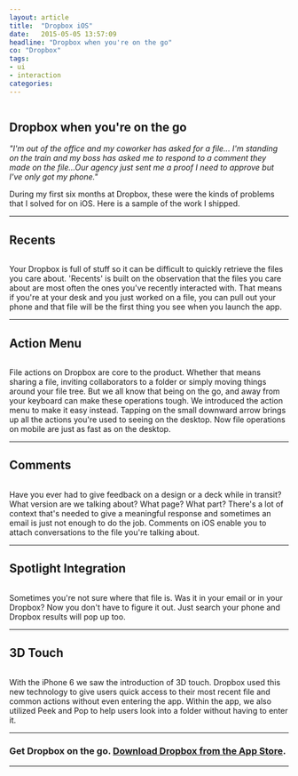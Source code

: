 ```yaml
---
layout: article
title:  "Dropbox iOS"
date:   2015-05-05 13:57:09
headline: "Dropbox when you're on the go"
co: "Dropbox"
tags:
- ui
- interaction
categories:
---
```



<figure>
<img class="lazy" data-original="{{edchao.github.io}}/assets/img_dbx-ios_cover.jpg" />
</figure>

<!--more-->

## Dropbox when you're on the go


_"I'm out of the office and my coworker has asked for a file... I'm standing on the train and my boss has asked me to respond to a comment they made on the file...Our agency just sent me a proof I need to approve but I've only got my phone."_

During my first six months at Dropbox, these were the kinds of problems that I solved for on iOS. Here is a sample of the work I shipped.

---

## Recents

<figure>
<img class="lazy" data-original="{{edchao.github.io}}/assets/img_dbx_recents.png" />
</figure>

Your Dropbox is full of stuff so it can be difficult to quickly retrieve the files you care about. 'Recents' is built on the observation that the files you care about are most often the ones you've recently interacted with. That means if you're at your desk and you just worked on a file, you can pull out your phone and that file will be the first thing you see when you launch the app.

---

## Action Menu

<figure>
<img class="lazy" data-original="{{edchao.github.io}}/assets/img_dbx_actions.gif" />
</figure>

File actions on Dropbox are core to the product. Whether that means sharing a file, inviting collaborators to a folder or simply moving things around your file tree. But we all know that being on the go, and away from your keyboard can make these operations tough. We introduced the action menu to make it easy instead. Tapping on the small downward arrow brings up all the actions you're used to seeing on the desktop. Now file operations on mobile are just as fast as on the desktop.

---


## Comments

<figure>
<img class="lazy" data-original="{{edchao.github.io}}/assets/img_dbx_comments.gif" />
</figure>

Have you ever had to give feedback on a design or a deck while in transit? What version are we talking about? What page? What part? There's a lot of context that's needed to give a meaningful response and sometimes an email is just not enough to do the job. Comments on iOS enable you to attach conversations to the file you're talking about.

---

## Spotlight Integration

<figure>
<img class="lazy" data-original="{{edchao.github.io}}/assets/img_dbx_spotlight.gif" />
</figure>

Sometimes you're not sure where that file is. Was it in your email or in your Dropbox? Now you don't have to figure it out. Just search your phone and Dropbox results will pop up too.

---

## 3D Touch

<figure>
<img class="lazy" data-original="{{edchao.github.io}}/assets/img_dbx_quick.jpg" />
</figure>

With the iPhone 6 we saw the introduction of 3D touch. Dropbox used this new technology to give users quick access to their most recent file and common actions without even entering the app. Within the app, we also utilized Peek and Pop to help users look into a folder without having to enter it.

---

### Get Dropbox on the go. <a href="https://itunes.apple.com/us/app/dropbox/id327630330?mt=8">Download Dropbox from the App Store</a>.

---
